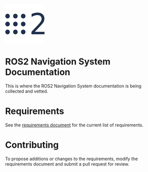 ![ROS2](../doc/images/ros2-logo.png)

# ROS2 Navigation System Documentation
This is where the ROS2 Navigation System documentation is being collected and vetted.

# Requirements
See the [requirements document](requirements/requirements.md) for the current list of requirements.

# Contributing
To propose additions or changes to the requirements, modify the requirements document and submit a pull request for review.
